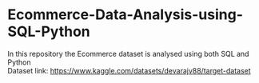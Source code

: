 # Ecommerce-Data-Analysis-using-SQL-Python
In this repository the Ecommerce dataset is analysed using both SQL and Python</br>
Dataset link: https://www.kaggle.com/datasets/devarajv88/target-dataset
